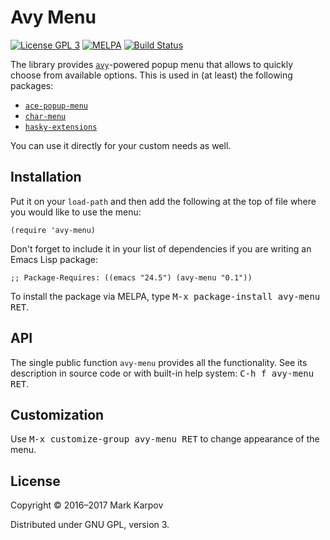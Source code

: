 # Avy Menu

[![License GPL 3](https://img.shields.io/badge/license-GPL_3-green.svg)](http://www.gnu.org/licenses/gpl-3.0.txt)
[![MELPA](https://melpa.org/packages/avy-menu-badge.svg)](https://melpa.org/#/avy-menu)
[![Build Status](https://travis-ci.org/mrkkrp/avy-menu.svg?branch=master)](https://travis-ci.org/mrkkrp/avy-menu)

The library provides [`avy`](https://github.com/abo-abo/avy)-powered popup
menu that allows to quickly choose from available options. This is used in
(at least) the following packages:

* [`ace-popup-menu`](https://github.com/mrkkrp/ace-popup-menu)
* [`char-menu`](https://github.com/mrkkrp/char-menu)
* [`hasky-extensions`](https://github.com/hasky-mode/hasky-extensions)

You can use it directly for your custom needs as well.

## Installation

Put it on your `load-path` and then add the following at the top of file
where you would like to use the menu:

```emacs-lisp
(require 'avy-menu)
```

Don't forget to include it in your list of dependencies if you are writing
an Emacs Lisp package:

```emacs-lisp
;; Package-Requires: ((emacs "24.5") (avy-menu "0.1"))
```

To install the package via MELPA, type <kbd>M-x package-install avy-menu
RET</kbd>.

## API

The single public function `avy-menu` provides all the functionality. See
its description in source code or with built-in help system: <kbd>C-h f
avy-menu RET</kbd>.

## Customization

Use <kbd>M-x customize-group avy-menu RET</kbd> to change appearance of the
menu.

## License

Copyright © 2016–2017 Mark Karpov

Distributed under GNU GPL, version 3.
